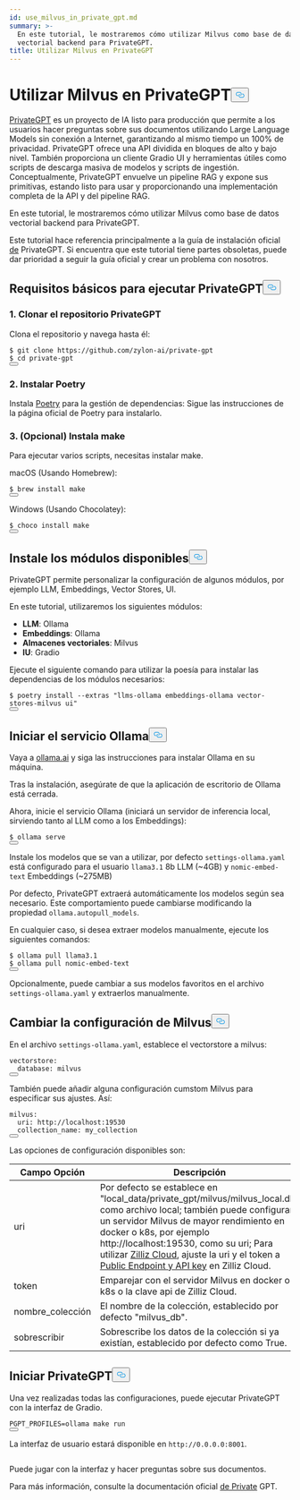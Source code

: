 ```yaml
---
id: use_milvus_in_private_gpt.md
summary: >-
  En este tutorial, le mostraremos cómo utilizar Milvus como base de datos
  vectorial backend para PrivateGPT.
title: Utilizar Milvus en PrivateGPT
---
```

<h1 id="Use-Milvus-in-PrivateGPT" class="common-anchor-header">Utilizar Milvus en PrivateGPT<button data-href="#Use-Milvus-in-PrivateGPT" class="anchor-icon" translate="no">
      <svg translate="no"
        aria-hidden="true"
        focusable="false"
        height="20"
        version="1.1"
        viewBox="0 0 16 16"
        width="16"
      >
        <path
          fill="#0092E4"
          fill-rule="evenodd"
          d="M4 9h1v1H4c-1.5 0-3-1.69-3-3.5S2.55 3 4 3h4c1.45 0 3 1.69 3 3.5 0 1.41-.91 2.72-2 3.25V8.59c.58-.45 1-1.27 1-2.09C10 5.22 8.98 4 8 4H4c-.98 0-2 1.22-2 2.5S3 9 4 9zm9-3h-1v1h1c1 0 2 1.22 2 2.5S13.98 12 13 12H9c-.98 0-2-1.22-2-2.5 0-.83.42-1.64 1-2.09V6.25c-1.09.53-2 1.84-2 3.25C6 11.31 7.55 13 9 13h4c1.45 0 3-1.69 3-3.5S14.5 6 13 6z"
        ></path>
      </svg>
    </button></h1><p><a href="https://privategpt.dev/">PrivateGPT</a> es un proyecto de IA listo para producción que permite a los usuarios hacer preguntas sobre sus documentos utilizando Large Language Models sin conexión a Internet, garantizando al mismo tiempo un 100% de privacidad. PrivateGPT ofrece una API dividida en bloques de alto y bajo nivel. También proporciona un cliente Gradio UI y herramientas útiles como scripts de descarga masiva de modelos y scripts de ingestión. Conceptualmente, PrivateGPT envuelve un pipeline RAG y expone sus primitivas, estando listo para usar y proporcionando una implementación completa de la API y del pipeline RAG.</p>
<p>En este tutorial, le mostraremos cómo utilizar Milvus como base de datos vectorial backend para PrivateGPT.</p>
<div class="alert note">
<p>Este tutorial hace referencia principalmente a la guía de instalación oficial <a href="https://docs.privategpt.dev/installation/getting-started/installation">de</a> PrivateGPT. Si encuentra que este tutorial tiene partes obsoletas, puede dar prioridad a seguir la guía oficial y crear un problema con nosotros.</p>
</div>
<h2 id="Base-requirements-to-run-PrivateGPT" class="common-anchor-header">Requisitos básicos para ejecutar PrivateGPT<button data-href="#Base-requirements-to-run-PrivateGPT" class="anchor-icon" translate="no">
      <svg translate="no"
        aria-hidden="true"
        focusable="false"
        height="20"
        version="1.1"
        viewBox="0 0 16 16"
        width="16"
      >
        <path
          fill="#0092E4"
          fill-rule="evenodd"
          d="M4 9h1v1H4c-1.5 0-3-1.69-3-3.5S2.55 3 4 3h4c1.45 0 3 1.69 3 3.5 0 1.41-.91 2.72-2 3.25V8.59c.58-.45 1-1.27 1-2.09C10 5.22 8.98 4 8 4H4c-.98 0-2 1.22-2 2.5S3 9 4 9zm9-3h-1v1h1c1 0 2 1.22 2 2.5S13.98 12 13 12H9c-.98 0-2-1.22-2-2.5 0-.83.42-1.64 1-2.09V6.25c-1.09.53-2 1.84-2 3.25C6 11.31 7.55 13 9 13h4c1.45 0 3-1.69 3-3.5S14.5 6 13 6z"
        ></path>
      </svg>
    </button></h2><h3 id="1-Clone-the-PrivateGPT-Repository" class="common-anchor-header">1. Clonar el repositorio PrivateGPT</h3><p>Clona el repositorio y navega hasta él:</p>
<pre><code translate="no" class="language-shell"><span class="hljs-meta prompt_">$ </span><span class="language-bash">git <span class="hljs-built_in">clone</span> https://github.com/zylon-ai/private-gpt</span>
<span class="hljs-meta prompt_">$ </span><span class="language-bash"><span class="hljs-built_in">cd</span> private-gpt</span>
<button class="copy-code-btn"></button></code></pre>
<h3 id="2-Install-Poetry" class="common-anchor-header">2. Instalar Poetry</h3><p>Instala <a href="https://python-poetry.org/docs/#installing-with-the-official-installer">Poetry</a> para la gestión de dependencias: Sigue las instrucciones de la página oficial de Poetry para instalarlo.</p>
<h3 id="3-Optional-Install-make" class="common-anchor-header">3. (Opcional) Instala make</h3><p>Para ejecutar varios scripts, necesitas instalar make.</p>
<p>macOS (Usando Homebrew):</p>
<pre><code translate="no" class="language-shell"><span class="hljs-meta prompt_">$ </span><span class="language-bash">brew install make</span>
<button class="copy-code-btn"></button></code></pre>
<p>Windows (Usando Chocolatey):</p>
<pre><code translate="no" class="language-shell"><span class="hljs-meta prompt_">$ </span><span class="language-bash">choco install make</span>
<button class="copy-code-btn"></button></code></pre>
<h2 id="Install-Available-Modules" class="common-anchor-header">Instale los módulos disponibles<button data-href="#Install-Available-Modules" class="anchor-icon" translate="no">
      <svg translate="no"
        aria-hidden="true"
        focusable="false"
        height="20"
        version="1.1"
        viewBox="0 0 16 16"
        width="16"
      >
        <path
          fill="#0092E4"
          fill-rule="evenodd"
          d="M4 9h1v1H4c-1.5 0-3-1.69-3-3.5S2.55 3 4 3h4c1.45 0 3 1.69 3 3.5 0 1.41-.91 2.72-2 3.25V8.59c.58-.45 1-1.27 1-2.09C10 5.22 8.98 4 8 4H4c-.98 0-2 1.22-2 2.5S3 9 4 9zm9-3h-1v1h1c1 0 2 1.22 2 2.5S13.98 12 13 12H9c-.98 0-2-1.22-2-2.5 0-.83.42-1.64 1-2.09V6.25c-1.09.53-2 1.84-2 3.25C6 11.31 7.55 13 9 13h4c1.45 0 3-1.69 3-3.5S14.5 6 13 6z"
        ></path>
      </svg>
    </button></h2><p>PrivateGPT permite personalizar la configuración de algunos módulos, por ejemplo LLM, Embeddings, Vector Stores, UI.</p>
<p>En este tutorial, utilizaremos los siguientes módulos:</p>
<ul>
<li><strong>LLM</strong>: Ollama</li>
<li><strong>Embeddings</strong>: Ollama</li>
<li><strong>Almacenes vectoriales</strong>: Milvus</li>
<li><strong>IU</strong>: Gradio</li>
</ul>
<p>Ejecute el siguiente comando para utilizar la poesía para instalar las dependencias de los módulos necesarios:</p>
<pre><code translate="no" class="language-shell"><span class="hljs-meta prompt_">$ </span><span class="language-bash">poetry install --extras <span class="hljs-string">&quot;llms-ollama embeddings-ollama vector-stores-milvus ui&quot;</span></span>
<button class="copy-code-btn"></button></code></pre>
<h2 id="Start-Ollama-service" class="common-anchor-header">Iniciar el servicio Ollama<button data-href="#Start-Ollama-service" class="anchor-icon" translate="no">
      <svg translate="no"
        aria-hidden="true"
        focusable="false"
        height="20"
        version="1.1"
        viewBox="0 0 16 16"
        width="16"
      >
        <path
          fill="#0092E4"
          fill-rule="evenodd"
          d="M4 9h1v1H4c-1.5 0-3-1.69-3-3.5S2.55 3 4 3h4c1.45 0 3 1.69 3 3.5 0 1.41-.91 2.72-2 3.25V8.59c.58-.45 1-1.27 1-2.09C10 5.22 8.98 4 8 4H4c-.98 0-2 1.22-2 2.5S3 9 4 9zm9-3h-1v1h1c1 0 2 1.22 2 2.5S13.98 12 13 12H9c-.98 0-2-1.22-2-2.5 0-.83.42-1.64 1-2.09V6.25c-1.09.53-2 1.84-2 3.25C6 11.31 7.55 13 9 13h4c1.45 0 3-1.69 3-3.5S14.5 6 13 6z"
        ></path>
      </svg>
    </button></h2><p>Vaya a <a href="https://ollama.com/">ollama.ai</a> y siga las instrucciones para instalar Ollama en su máquina.</p>
<p>Tras la instalación, asegúrate de que la aplicación de escritorio de Ollama está cerrada.</p>
<p>Ahora, inicie el servicio Ollama (iniciará un servidor de inferencia local, sirviendo tanto al LLM como a los Embeddings):</p>
<pre><code translate="no" class="language-shell"><span class="hljs-meta prompt_">$ </span><span class="language-bash">ollama serve</span>
<button class="copy-code-btn"></button></code></pre>
<p>Instale los modelos que se van a utilizar, por defecto <code translate="no">settings-ollama.yaml</code> está configurado para el usuario <code translate="no">llama3.1</code> 8b LLM (~4GB) y <code translate="no">nomic-embed-text</code> Embeddings (~275MB)</p>
<p>Por defecto, PrivateGPT extraerá automáticamente los modelos según sea necesario. Este comportamiento puede cambiarse modificando la propiedad <code translate="no">ollama.autopull_models</code>.</p>
<p>En cualquier caso, si desea extraer modelos manualmente, ejecute los siguientes comandos:</p>
<pre><code translate="no" class="language-shell"><span class="hljs-meta prompt_">$ </span><span class="language-bash">ollama pull llama3.1</span>
<span class="hljs-meta prompt_">$ </span><span class="language-bash">ollama pull nomic-embed-text</span>
<button class="copy-code-btn"></button></code></pre>
<p>Opcionalmente, puede cambiar a sus modelos favoritos en el archivo <code translate="no">settings-ollama.yaml</code> y extraerlos manualmente.</p>
<h2 id="Change-Milvus-Settings" class="common-anchor-header">Cambiar la configuración de Milvus<button data-href="#Change-Milvus-Settings" class="anchor-icon" translate="no">
      <svg translate="no"
        aria-hidden="true"
        focusable="false"
        height="20"
        version="1.1"
        viewBox="0 0 16 16"
        width="16"
      >
        <path
          fill="#0092E4"
          fill-rule="evenodd"
          d="M4 9h1v1H4c-1.5 0-3-1.69-3-3.5S2.55 3 4 3h4c1.45 0 3 1.69 3 3.5 0 1.41-.91 2.72-2 3.25V8.59c.58-.45 1-1.27 1-2.09C10 5.22 8.98 4 8 4H4c-.98 0-2 1.22-2 2.5S3 9 4 9zm9-3h-1v1h1c1 0 2 1.22 2 2.5S13.98 12 13 12H9c-.98 0-2-1.22-2-2.5 0-.83.42-1.64 1-2.09V6.25c-1.09.53-2 1.84-2 3.25C6 11.31 7.55 13 9 13h4c1.45 0 3-1.69 3-3.5S14.5 6 13 6z"
        ></path>
      </svg>
    </button></h2><p>En el archivo <code translate="no">settings-ollama.yaml</code>, establece el vectorstore a milvus:</p>
<pre><code translate="no" class="language-yaml"><span class="hljs-attr">vectorstore:</span>
  <span class="hljs-attr">database:</span> <span class="hljs-string">milvus</span>
<button class="copy-code-btn"></button></code></pre>
<p>También puede añadir alguna configuración cumstom Milvus para especificar sus ajustes. Así:</p>
<pre><code translate="no" class="language-yaml"><span class="hljs-attr">milvus:</span>
  <span class="hljs-attr">uri:</span> <span class="hljs-string">http://localhost:19530</span>
  <span class="hljs-attr">collection_name:</span> <span class="hljs-string">my_collection</span>
<button class="copy-code-btn"></button></code></pre>
<p>Las opciones de configuración disponibles son:</p>
<table>
<thead>
<tr><th>Campo Opción</th><th>Descripción</th></tr>
</thead>
<tbody>
<tr><td>uri</td><td>Por defecto se establece en "local_data/private_gpt/milvus/milvus_local.db" como archivo local; también puede configurar un servidor Milvus de mayor rendimiento en docker o k8s, por ejemplo http://localhost:19530, como su uri; Para utilizar <a href="https://zilliz.com/cloud">Zilliz Cloud</a>, ajuste la uri y el token a <a href="https://docs.zilliz.com/docs/on-zilliz-cloud-console#cluster-details">Public Endpoint y API key</a> en Zilliz Cloud.</td></tr>
<tr><td>token</td><td>Emparejar con el servidor Milvus en docker o k8s o la clave api de Zilliz Cloud.</td></tr>
<tr><td>nombre_colección</td><td>El nombre de la colección, establecido por defecto "milvus_db".</td></tr>
<tr><td>sobrescribir</td><td>Sobrescribe los datos de la colección si ya existían, establecido por defecto como True.</td></tr>
</tbody>
</table>
<h2 id="Start-PrivateGPT" class="common-anchor-header">Iniciar PrivateGPT<button data-href="#Start-PrivateGPT" class="anchor-icon" translate="no">
      <svg translate="no"
        aria-hidden="true"
        focusable="false"
        height="20"
        version="1.1"
        viewBox="0 0 16 16"
        width="16"
      >
        <path
          fill="#0092E4"
          fill-rule="evenodd"
          d="M4 9h1v1H4c-1.5 0-3-1.69-3-3.5S2.55 3 4 3h4c1.45 0 3 1.69 3 3.5 0 1.41-.91 2.72-2 3.25V8.59c.58-.45 1-1.27 1-2.09C10 5.22 8.98 4 8 4H4c-.98 0-2 1.22-2 2.5S3 9 4 9zm9-3h-1v1h1c1 0 2 1.22 2 2.5S13.98 12 13 12H9c-.98 0-2-1.22-2-2.5 0-.83.42-1.64 1-2.09V6.25c-1.09.53-2 1.84-2 3.25C6 11.31 7.55 13 9 13h4c1.45 0 3-1.69 3-3.5S14.5 6 13 6z"
        ></path>
      </svg>
    </button></h2><p>Una vez realizadas todas las configuraciones, puede ejecutar PrivateGPT con la interfaz de Gradio.</p>
<pre><code translate="no" class="language-shell">PGPT_PROFILES=ollama make run
<button class="copy-code-btn"></button></code></pre>
<p>La interfaz de usuario estará disponible en <code translate="no">http://0.0.0.0:8001</code>.</p>
<p>
  <span class="img-wrapper">
    <img translate="no" src="/docs/v2.6.x/assets/private_gpt_ui.png" alt="" class="doc-image" id="" />
    <span></span>
  </span>
</p>
<p>Puede jugar con la interfaz y hacer preguntas sobre sus documentos.</p>
<p>Para más información, consulte la documentación oficial <a href="https://docs.privategpt.dev/">de Private</a> GPT.</p>
